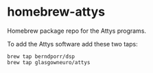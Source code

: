 # homebrew-attys

Homebrew package repo for the Attys programs.

To add the Attys software add these two taps:

```
brew tap berndporr/dsp
brew tap glasgowneuro/attys
```
